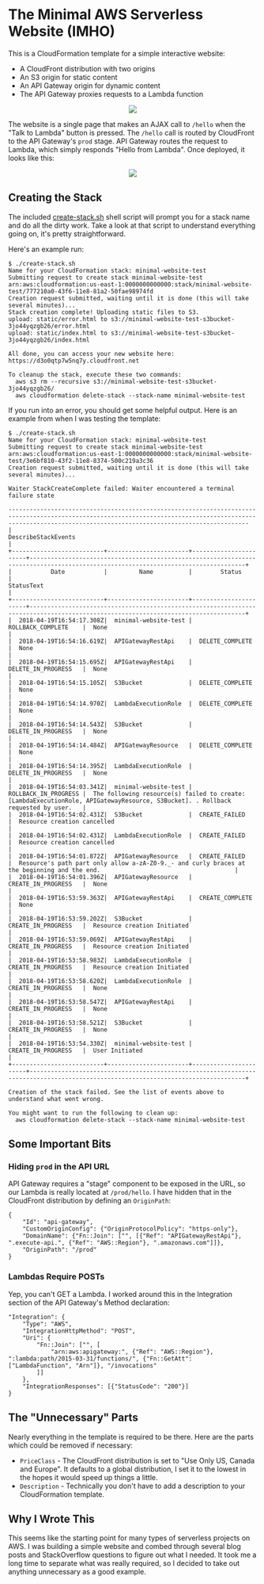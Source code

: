 # The Minimal AWS Serverless Website (IMHO)

This is a CloudFormation template for a simple interactive website:
- A CloudFront distribution with two origins
- An S3 origin for static content
- An API Gateway origin for dynamic content
- The API Gateway proxies requests to a Lambda function

<p align="center"><img src="readme-resources/diagram.png"></p>

The website is a single page that makes an AJAX call to `/hello` when the "Talk to Lambda" button is pressed. The `/hello` call is routed by CloudFront to the API Gateway's `prod` stage. API Gateway routes the request to Lambda, which simply responds "Hello from Lambda". Once deployed, it looks like this:

<p align="center"><img src="readme-resources/website.png"></p>

## Creating the Stack
The included [create-stack.sh](create-stack.sh) shell script will prompt you for a stack name and do all the dirty work. Take a look at that script to understand everything going on, it's pretty straightforward.

Here's an example run:
```
$ ./create-stack.sh
Name for your CloudFormation stack: minimal-website-test
Submitting request to create stack minimal-website-test
arn:aws:cloudformation:us-east-1:0000000000000:stack/minimal-website-test/777210a0-43f6-11e8-81a2-50fae98974fd
Creation request submitted, waiting until it is done (this will take several minutes)...
Stack creation complete! Uploading static files to S3.
upload: static/error.html to s3://minimal-website-test-s3bucket-3jo44yqzgb26/error.html
upload: static/index.html to s3://minimal-website-test-s3bucket-3jo44yqzgb26/index.html

All done, you can access your new website here: https://d3o0qtp7w5nq7y.cloudfront.net

To cleanup the stack, execute these two commands:
  aws s3 rm --recursive s3://minimal-website-test-s3bucket-3jo44yqzgb26/
  aws cloudformation delete-stack --stack-name minimal-website-test
```

If you run into an error, you should get some helpful output. Here is an example from when I was testing the template:
```
$ ./create-stack.sh
Name for your CloudFormation stack: minimal-website-test
Submitting request to create stack minimal-website-test
arn:aws:cloudformation:us-east-1:0000000000000:stack/minimal-website-test/3e6bf810-43f2-11e8-8374-500c219a3c36
Creation request submitted, waiting until it is done (this will take several minutes)...

Waiter StackCreateComplete failed: Waiter encountered a terminal failure state

----------------------------------------------------------------------------------------------------------------------------------------------------------------------------------------------------------------
|                                                                                              DescribeStackEvents                                                                                             |
+--------------------------+-----------------------+-----------------------+-----------------------------------------------------------------------------------------------------------------------------------+
|           Date           |         Name          |        Status         |                                                            StatusText                                                             |
+--------------------------+-----------------------+-----------------------+-----------------------------------------------------------------------------------------------------------------------------------+
|  2018-04-19T16:54:17.308Z|  minimal-website-test |  ROLLBACK_COMPLETE    |  None                                                                                                                             |
|  2018-04-19T16:54:16.619Z|  APIGatewayRestApi    |  DELETE_COMPLETE      |  None                                                                                                                             |
|  2018-04-19T16:54:15.695Z|  APIGatewayRestApi    |  DELETE_IN_PROGRESS   |  None                                                                                                                             |
|  2018-04-19T16:54:15.105Z|  S3Bucket             |  DELETE_COMPLETE      |  None                                                                                                                             |
|  2018-04-19T16:54:14.970Z|  LambdaExecutionRole  |  DELETE_COMPLETE      |  None                                                                                                                             |
|  2018-04-19T16:54:14.543Z|  S3Bucket             |  DELETE_IN_PROGRESS   |  None                                                                                                                             |
|  2018-04-19T16:54:14.484Z|  APIGatewayResource   |  DELETE_COMPLETE      |  None                                                                                                                             |
|  2018-04-19T16:54:14.395Z|  LambdaExecutionRole  |  DELETE_IN_PROGRESS   |  None                                                                                                                             |
|  2018-04-19T16:54:03.341Z|  minimal-website-test |  ROLLBACK_IN_PROGRESS |  The following resource(s) failed to create: [LambdaExecutionRole, APIGatewayResource, S3Bucket]. . Rollback requested by user.   |
|  2018-04-19T16:54:02.431Z|  S3Bucket             |  CREATE_FAILED        |  Resource creation cancelled                                                                                                      |
|  2018-04-19T16:54:02.431Z|  LambdaExecutionRole  |  CREATE_FAILED        |  Resource creation cancelled                                                                                                      |
|  2018-04-19T16:54:01.872Z|  APIGatewayResource   |  CREATE_FAILED        |  Resource's path part only allow a-zA-Z0-9._- and curly braces at the beginning and the end.                                      |
|  2018-04-19T16:54:01.396Z|  APIGatewayResource   |  CREATE_IN_PROGRESS   |  None                                                                                                                             |
|  2018-04-19T16:53:59.363Z|  APIGatewayRestApi    |  CREATE_COMPLETE      |  None                                                                                                                             |
|  2018-04-19T16:53:59.202Z|  S3Bucket             |  CREATE_IN_PROGRESS   |  Resource creation Initiated                                                                                                      |
|  2018-04-19T16:53:59.069Z|  APIGatewayRestApi    |  CREATE_IN_PROGRESS   |  Resource creation Initiated                                                                                                      |
|  2018-04-19T16:53:58.983Z|  LambdaExecutionRole  |  CREATE_IN_PROGRESS   |  Resource creation Initiated                                                                                                      |
|  2018-04-19T16:53:58.620Z|  LambdaExecutionRole  |  CREATE_IN_PROGRESS   |  None                                                                                                                             |
|  2018-04-19T16:53:58.547Z|  APIGatewayRestApi    |  CREATE_IN_PROGRESS   |  None                                                                                                                             |
|  2018-04-19T16:53:58.521Z|  S3Bucket             |  CREATE_IN_PROGRESS   |  None                                                                                                                             |
|  2018-04-19T16:53:54.330Z|  minimal-website-test |  CREATE_IN_PROGRESS   |  User Initiated                                                                                                                   |
+--------------------------+-----------------------+-----------------------+-----------------------------------------------------------------------------------------------------------------------------------+

Creation of the stack failed. See the list of events above to understand what went wrong.

You might want to run the following to clean up:
  aws cloudformation delete-stack --stack-name minimal-website-test
```

## Some Important Bits
### Hiding `prod` in the API URL
API Gateway requires a "stage" component to be exposed in the URL, so our Lambda is really located at `/prod/hello`. I have hidden that in the CloudFront distribution by defining an `OriginPath`:
```
{
    "Id": "api-gateway",
    "CustomOriginConfig": {"OriginProtocolPolicy": "https-only"},
    "DomainName": {"Fn::Join": ["", [{"Ref": "APIGatewayRestApi"}, ".execute-api.", {"Ref": "AWS::Region"}, ".amazonaws.com"]]},
    "OriginPath": "/prod"
}
```

### Lambdas Require POSTs
Yep, you can't GET a Lambda. I worked around this in the Integration section of the API Gateway's Method declaration:
```
"Integration": {
    "Type": "AWS",
    "IntegrationHttpMethod": "POST",
    "Uri": {
        "Fn::Join": ["", [
            "arn:aws:apigateway:", {"Ref": "AWS::Region"}, ":lambda:path/2015-03-31/functions/", {"Fn::GetAtt": ["LambdaFunction", "Arn"]}, "/invocations"
        ]]
    },
    "IntegrationResponses": [{"StatusCode": "200"}]
}
```

## The "Unnecessary" Parts
Nearly everything in the template is required to be there. Here are the parts which could be removed if necessary:
 - `PriceClass` - The CloudFront distribution is set to "Use Only US, Canada and Europe". It defaults to a global distribution, I set it to the lowest in the hopes it would speed up things a little.
 - `Description` - Technically you don't have to add a description to your CloudFormation template.

## Why I Wrote This
This seems like the starting point for many types of serverless projects on AWS. I was building a simple website and combed through several blog posts and StackOverflow questions to figure out what I needed. It took me a long time to separate what was really required, so I decided to take out anything unnecessary as a good example.